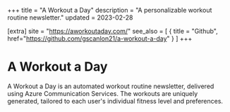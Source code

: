 +++
title = "A Workout a Day"
description = "A personalizable workout routine newsletter."
updated = 2023-02-28

[extra]
site = "https://aworkoutaday.com/"
see_also = [
  { title = "Github", href="https://github.com/gscanlon21/a-workout-a-day" }
]
+++

# A Workout a Day

A Workout a Day is an automated workout routine newsletter, delivered using Azure Communication Services. The workouts are uniquely generated, tailored to each user's individual fitness level and preferences.